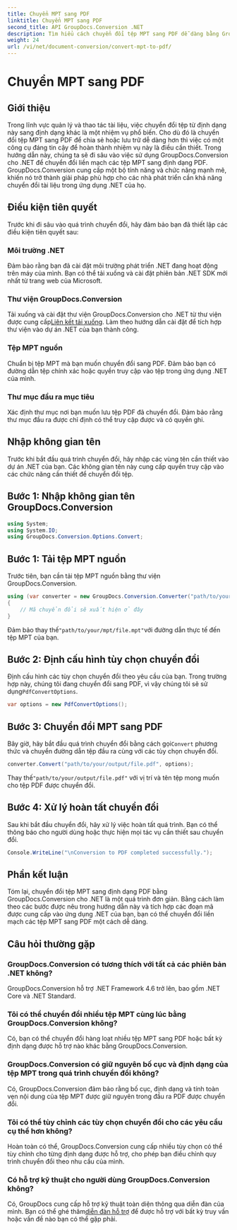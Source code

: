 ```yaml
---
title: Chuyển MPT sang PDF
linktitle: Chuyển MPT sang PDF
second_title: API GroupDocs.Conversion .NET
description: Tìm hiểu cách chuyển đổi tệp MPT sang PDF dễ dàng bằng GroupDocs.Conversion for .NET. Hãy làm theo từng bước của chúng tôi để tích hợp và quản lý tài liệu hiệu quả.
weight: 24
url: /vi/net/document-conversion/convert-mpt-to-pdf/
---
```


# Chuyển MPT sang PDF

## Giới thiệu
Trong lĩnh vực quản lý và thao tác tài liệu, việc chuyển đổi tệp từ định dạng này sang định dạng khác là một nhiệm vụ phổ biến. Cho dù đó là chuyển đổi tệp MPT sang PDF để chia sẻ hoặc lưu trữ dễ dàng hơn thì việc có một công cụ đáng tin cậy để hoàn thành nhiệm vụ này là điều cần thiết. Trong hướng dẫn này, chúng ta sẽ đi sâu vào việc sử dụng GroupDocs.Conversion cho .NET để chuyển đổi liền mạch các tệp MPT sang định dạng PDF. GroupDocs.Conversion cung cấp một bộ tính năng và chức năng mạnh mẽ, khiến nó trở thành giải pháp phù hợp cho các nhà phát triển cần khả năng chuyển đổi tài liệu trong ứng dụng .NET của họ.
## Điều kiện tiên quyết
Trước khi đi sâu vào quá trình chuyển đổi, hãy đảm bảo bạn đã thiết lập các điều kiện tiên quyết sau:
### Môi trường .NET
Đảm bảo rằng bạn đã cài đặt môi trường phát triển .NET đang hoạt động trên máy của mình. Bạn có thể tải xuống và cài đặt phiên bản .NET SDK mới nhất từ trang web của Microsoft.
### Thư viện GroupDocs.Conversion
 Tải xuống và cài đặt thư viện GroupDocs.Conversion cho .NET từ thư viện được cung cấp[Liên kết tải xuống](https://releases.groupdocs.com/conversion/net/). Làm theo hướng dẫn cài đặt để tích hợp thư viện vào dự án .NET của bạn thành công.
### Tệp MPT nguồn
Chuẩn bị tệp MPT mà bạn muốn chuyển đổi sang PDF. Đảm bảo bạn có đường dẫn tệp chính xác hoặc quyền truy cập vào tệp trong ứng dụng .NET của mình.
### Thư mục đầu ra mục tiêu
Xác định thư mục nơi bạn muốn lưu tệp PDF đã chuyển đổi. Đảm bảo rằng thư mục đầu ra được chỉ định có thể truy cập được và có quyền ghi.

## Nhập không gian tên
Trước khi bắt đầu quá trình chuyển đổi, hãy nhập các vùng tên cần thiết vào dự án .NET của bạn. Các không gian tên này cung cấp quyền truy cập vào các chức năng cần thiết để chuyển đổi tệp.
## Bước 1: Nhập không gian tên GroupDocs.Conversion
```csharp
using System;
using System.IO;
using GroupDocs.Conversion.Options.Convert;
```
## Bước 1: Tải tệp MPT nguồn
Trước tiên, bạn cần tải tệp MPT nguồn bằng thư viện GroupDocs.Conversion.
```csharp
using (var converter = new GroupDocs.Conversion.Converter("path/to/your/mpt/file.mpt"))
{
    // Mã chuyển đổi sẽ xuất hiện ở đây
}
```
 Đảm bảo thay thế`"path/to/your/mpt/file.mpt"`với đường dẫn thực tế đến tệp MPT của bạn.
## Bước 2: Định cấu hình tùy chọn chuyển đổi
 Định cấu hình các tùy chọn chuyển đổi theo yêu cầu của bạn. Trong trường hợp này, chúng tôi đang chuyển đổi sang PDF, vì vậy chúng tôi sẽ sử dụng`PdfConvertOptions`.
```csharp
var options = new PdfConvertOptions();
```
## Bước 3: Chuyển đổi MPT sang PDF
 Bây giờ, hãy bắt đầu quá trình chuyển đổi bằng cách gọi`Convert` phương thức và chuyển đường dẫn tệp đầu ra cùng với các tùy chọn chuyển đổi.
```csharp
converter.Convert("path/to/your/output/file.pdf", options);
```
 Thay thế`"path/to/your/output/file.pdf"` với vị trí và tên tệp mong muốn cho tệp PDF được chuyển đổi.
## Bước 4: Xử lý hoàn tất chuyển đổi
Sau khi bắt đầu chuyển đổi, hãy xử lý việc hoàn tất quá trình. Bạn có thể thông báo cho người dùng hoặc thực hiện mọi tác vụ cần thiết sau chuyển đổi.
```csharp
Console.WriteLine("\nConversion to PDF completed successfully.");
```

## Phần kết luận
Tóm lại, chuyển đổi tệp MPT sang định dạng PDF bằng GroupDocs.Conversion cho .NET là một quá trình đơn giản. Bằng cách làm theo các bước được nêu trong hướng dẫn này và tích hợp các đoạn mã được cung cấp vào ứng dụng .NET của bạn, bạn có thể chuyển đổi liền mạch các tệp MPT sang PDF một cách dễ dàng.
## Câu hỏi thường gặp
### GroupDocs.Conversion có tương thích với tất cả các phiên bản .NET không?
GroupDocs.Conversion hỗ trợ .NET Framework 4.6 trở lên, bao gồm .NET Core và .NET Standard.
### Tôi có thể chuyển đổi nhiều tệp MPT cùng lúc bằng GroupDocs.Conversion không?
Có, bạn có thể chuyển đổi hàng loạt nhiều tệp MPT sang PDF hoặc bất kỳ định dạng được hỗ trợ nào khác bằng GroupDocs.Conversion.
### GroupDocs.Conversion có giữ nguyên bố cục và định dạng của tệp MPT trong quá trình chuyển đổi không?
Có, GroupDocs.Conversion đảm bảo rằng bố cục, định dạng và tính toàn vẹn nội dung của tệp MPT được giữ nguyên trong đầu ra PDF được chuyển đổi.
### Tôi có thể tùy chỉnh các tùy chọn chuyển đổi cho các yêu cầu cụ thể hơn không?
Hoàn toàn có thể, GroupDocs.Conversion cung cấp nhiều tùy chọn có thể tùy chỉnh cho từng định dạng được hỗ trợ, cho phép bạn điều chỉnh quy trình chuyển đổi theo nhu cầu của mình.
### Có hỗ trợ kỹ thuật cho người dùng GroupDocs.Conversion không?
 Có, GroupDocs cung cấp hỗ trợ kỹ thuật toàn diện thông qua diễn đàn của mình. Bạn có thể ghé thăm[diễn đàn hỗ trợ](https://forum.groupdocs.com/c/conversion/11) để được hỗ trợ với bất kỳ truy vấn hoặc vấn đề nào bạn có thể gặp phải.